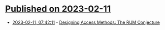 # [Published on 2023-02-11](index.md)

* [2023-02-11, 07:42:11](https://news.ycombinator.com/item?id=34750420) - [Designing Access Methods: The RUM Conjecture](http://muratbuffalo.blogspot.com/2023/02/designing-access-methods-rum-conjecture.html)
